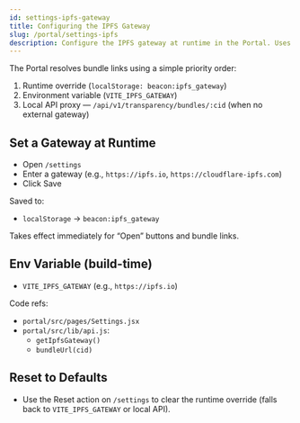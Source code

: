 ```yaml
---
id: settings-ipfs-gateway
title: Configuring the IPFS Gateway
slug: /portal/settings-ipfs
description: Configure the IPFS gateway at runtime in the Portal. Uses a runtime override, environment fallback, and local API proxy as last resort.
---
```


The Portal resolves bundle links using a simple priority order:

1. Runtime override (`localStorage: beacon:ipfs_gateway`)
2. Environment variable (`VITE_IPFS_GATEWAY`)
3. Local API proxy — `/api/v1/transparency/bundles/:cid` (when no external gateway)

## Set a Gateway at Runtime

- Open `/settings`
- Enter a gateway (e.g., `https://ipfs.io`, `https://cloudflare-ipfs.com`)
- Click Save

Saved to:
- `localStorage` → `beacon:ipfs_gateway`

Takes effect immediately for “Open” buttons and bundle links.

## Env Variable (build-time)

- `VITE_IPFS_GATEWAY` (e.g., `https://ipfs.io`)

Code refs:
- `portal/src/pages/Settings.jsx`
- `portal/src/lib/api.js`:
  - `getIpfsGateway()`
  - `bundleUrl(cid)`

## Reset to Defaults

- Use the Reset action on `/settings` to clear the runtime override (falls back to `VITE_IPFS_GATEWAY` or local API).
